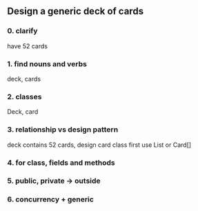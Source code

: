## Design a generic deck of cards

### 0. clarify
have 52 cards

### 1. find nouns and verbs
deck, cards

### 2. classes
Deck, card

### 3. relationship vs design pattern
deck contains 52 cards, design card class first
use List<Card> or Card[]

### 4. for class, fields and methods

### 5. public, private -> outside

### 6. concurrency + generic